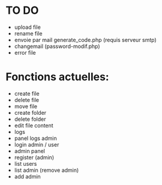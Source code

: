 # TO DO
  - upload file
  - rename file
  - envoie par mail generate_code.php (requis serveur smtp)
  - changemail (password-modif.php)
  - error file

  # Fonctions actuelles:
  - create file
  - delete file
  - move file
  - create folder
  - delete folder
  - edit file content
  - logs
  - panel logs admin
  - login admin / user
  - admin panel
  - register (admin)
  - list users
  - list admin (remove admin)
  - add admin